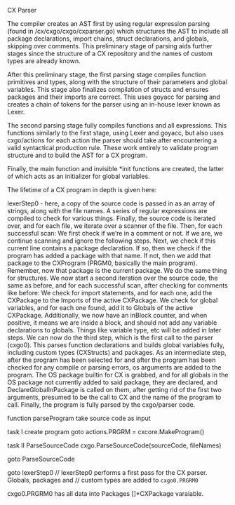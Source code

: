 CX Parser

The compiler creates an AST first by using regular expression parsing 
(found in /cx/cxgo/cxgo/cxparser.go) which structures the AST to include all package declarations, import chains, struct declarations, and globals, skipping over comments. This preliminary stage of parsing aids further stages since the structure of a CX repository and the names of custom types are already known.

After this preliminary stage, the first parsing stage compiles function primitives and types, along with the structure of their parameters and global variables. This stage also finalizes compilation of structs and ensures packages and their imports are correct. This uses goyacc for parsing and creates a chain of tokens for the parser using an in-house lexer known as Lexer.

The second parsing stage fully compiles functions and all expressions. This functions similarly to the first stage, using Lexer and goyacc, but also uses cxgo/actions for each action the parser should take after encountering a valid syntactical production rule. These work entirely to validate program structure and to build the AST for a CX program.

Finally, the main function and invisible *init functions are created, the latter of which acts as an initializer for global variables.

The lifetime of a CX program in depth is given here:

lexerStep0 - here, a copy of the source code is passed in as an array of strings, along with the file names. A series of regular expressions are compiled to check for various things. Finally, the source code is iterated over, and for each file, we iterate over a scanner of the file. Then, for each successful scan:
We first check if we’re in a comment or not. If we are, we continue scanning and ignore the following steps.
Next, we check if this current line contains a package declaration. If so, then we check if the program has added a package with that name. If not, then we add that package to the CXProgram (PRGM0, basically the main program). Remember, now that package is the current package.
We do the same thing for structures.
We now start a second iteration over the source code, the same as before, and for each successful scan, after checking for comments like before:
We check for import statements, and for each one, add the CXPackage to the Imports of the active CXPackage.
We check for global variables, and for each one found, add it to Globals of the active CXPackage. Additionally, we now have an inBlock counter, and when positive, it means we are inside a block, and should not add any variable declarations to globals. Things like variable type, etc will be added in later steps.
We can now do the third step, which is the first call to the parser (cxgo0). This parses function declarations and builds global variables fully, including custom types (CXStructs) and packages.
As an intermediate step, after the program has been selected for and after the program has been checked for any compile or parsing errors, os arguments are added to the program.
The OS package builtin for CX is grabbed, and for all globals in the OS package not currently added to said package, they are declared, and DeclareGlobalInPackage is called on them, after getting rid of the first two arguments, presumed to be the call to CX and the name of the program to call.
Finally, the program is fully parsed by the cxgo/parser code.






function parseProgram take source code as input 

task I
create program 
goto
actions.PRGRM = cxcore.MakeProgram()

task II 
ParseSourceCode
cxgo.ParseSourceCode(sourceCode, fileNames)

goto
ParseSourceCode 

goto
lexerStep0
// lexerStep0 performs a first pass for the CX parser. Globals, packages and
// custom types are added to `cxgo0.PRGRM0`

cxgo0.PRGRM0 has all data into Packages []*CXPackage varaiable.

